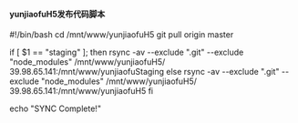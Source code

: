 

#### yunjiaofuH5发布代码脚本 

#!/bin/bash
cd /mnt/www/yunjiaofuH5
git pull origin master

if [ $1 == "staging" ]; then
        rsync -av --exclude ".git" --exclude "node_modules" /mnt/www/yunjiaofuH5/ 39.98.65.141:/mnt/www/yunjiaofuStaging
else
        rsync -av --exclude ".git" --exclude "node_modules" /mnt/www/yunjiaofuH5/ 39.98.65.141:/mnt/www/yunjiaofuH5
fi

echo "SYNC Complete!"

